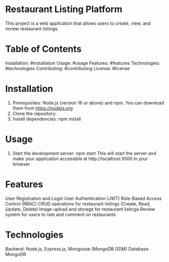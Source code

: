 # Restaurant Listing Platform
 
This project is a web application that allows users to create, view, and review restaurant listings.

# Table of Contents
Installation: #installation
Usage: #usage
Features: #features
Technologies: #technologies
Contributing: #contributing
License: #license

# Installation
1. Prerequisites: Node.js (version 16 or above) and npm. You can download them from https://nodejs.org
2. Clone the repository: 
3. Install dependencies: npm install

# Usage 
1. Start the development server: npm start
This will start the server and make your application accessible at http://localhost:3000 in your browser.

# Features
User Registration and Login
User Authentication (JWT)
Role-Based Access Control (RBAC)
CRUD operations for restaurant listings (Create, Read, Update, Delete)
Image upload and storage for restaurant listings
Review system for users to rate and comment on restaurants

# Technologies
Backend: Node.js, Express.js, Mongoose (MongoDB ODM)
Database: MongoDB
